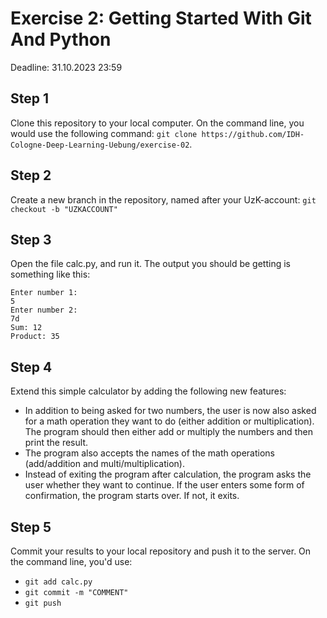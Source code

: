 # Exercise 2: Getting Started With Git And Python

Deadline: 31.10.2023 23:59 

## Step 1
Clone this repository to your local computer. On the command line, you would use the following command: `git clone https://github.com/IDH-Cologne-Deep-Learning-Uebung/exercise-02`.

## Step 2
Create a new branch in the repository, named after your UzK-account: `git checkout -b "UZKACCOUNT"`

## Step 3
Open the file calc.py, and run it. The output you should be getting is something like this:
```
Enter number 1: 
5
Enter number 2: 
7d
Sum: 12
Product: 35
```

## Step 4
Extend this simple calculator by adding the following new features:

- In addition to being asked for two numbers, the user is now also asked for a math operation they want to do (either addition or multiplication). The program should then either add or multiply the numbers and then print the result.
- The program also accepts the names of the math operations (add/addition and multi/multiplication).
- Instead of exiting the program after calculation, the program asks the user whether they want to continue. If the user enters some form of confirmation, the program starts over. If not, it exits.

## Step 5
Commit your results to your local repository and push it to the server. On the command line, you'd use:
- `git add calc.py`
- `git commit -m "COMMENT"`
- `git push`
